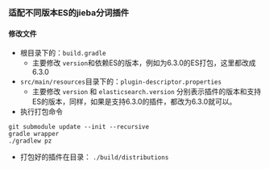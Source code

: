 ### 适配不同版本ES的jieba分词插件

#### 修改文件

- 根目录下的：`build.gradle`
    - 主要修改 `version`和依赖ES的版本，例如为6.3.0的ES打包，这里都改成6.3.0
- `src/main/resources`目录下的：`plugin-descriptor.properties`
    - 主要修改 `version` 和 `elasticsearch.version` 分别表示插件的版本和支持ES的版本，同样，如果是支持6.3.0的插件，都改为6.3.0就可以。
- 执行打包命令

```shell script
git submodule update --init --recursive
gradle wrapper
./gradlew pz
```

- 打包好的插件在目录： `./build/distributions`
